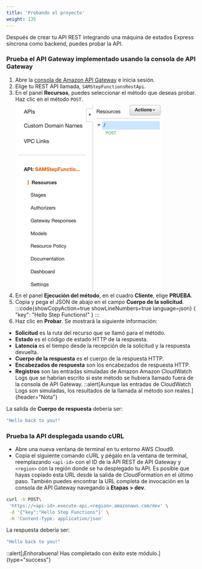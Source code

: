 ```yaml
---
title: 'Probando el proyecto'
weight: 135
---
```


Después de crear tu API REST integrando una máquina de estados Express síncrona como backend, puedes probar la API.

### Prueba el API Gateway implementado usando la consola de API Gateway

1. Abre la [consola de Amazon API Gateway](https://console.aws.amazon.com/apigateway/) e inicia sesión.
2. Elige tu REST API llamada, `SAMStepFunctionsRestApi`.
3. En el panel **Recursos**, puedes seleccionar el método que deseas probar. Haz clic en el método `POST`.
   ![API Gateway POST](/static/img/module-11/api-gateway-testing.png)
4. En el panel **Ejecución del método**, en el cuadro **Cliente**, elige **PRUEBA**.
5. Copia y pega el JSON de abajo en el campo **Cuerpo de la solicitud**.
   :::code{showCopyAction=true showLineNumbers=true language=json}
   {
   "key": "Hello Step Functions!"
   }
   :::
6. Haz clic en **Probar**. Se mostrará la siguiente información:

- **Solicitud** es la ruta del recurso que se llamó para el método.
- **Estado** es el código de estado HTTP de la respuesta.
- **Latencia** es el tiempo desde la recepción de la solicitud y la respuesta devuelta.
- **Cuerpo de la respuesta** es el cuerpo de la respuesta HTTP.
- **Encabezados de respuesta** son los encabezados de respuesta HTTP.
- **Registros** son las entradas simuladas de Amazon Amazon CloudWatch Logs que se habrían escrito si este método se hubiera llamado fuera de la consola de API Gateway.
  ::alert[Aunque las entradas de CloudWatch Logs son simuladas, los resultados de la llamada al método son reales.]{header="Nota"}

La salida de **Cuerpo de respuesta** debería ser:

```bash
"Hello back to you!"
```

### Prueba la API desplegada usando cURL

- Abre una nueva ventana de terminal en tu entorno AWS Cloud9.
- Copia el siguiente comando cURL y pégalo en la ventana de terminal, reemplazando `<api-id>` con el ID de la API REST de API Gateway y `<region>` con la región donde se ha desplegado tu API. Es posible que hayas copiado esta URL desde la salida de CloudFormation en el último paso. También puedes encontrar la URL completa de invocación en la consola de API Gateway navegando a **Etapas > dev**.

```bash
curl -X POST\
 'https://<api-id>.execute-api.<region>.amazonaws.com/dev' \
 -d '{"key":"Hello Step Functions"}' \
 -H 'Content-Type: application/json'
```

La respuesta debería ser:

```bash
"Hello back to you!"
```

::alert[¡Enhorabuena! Has completado con éxito este módulo.]{type="success"}
